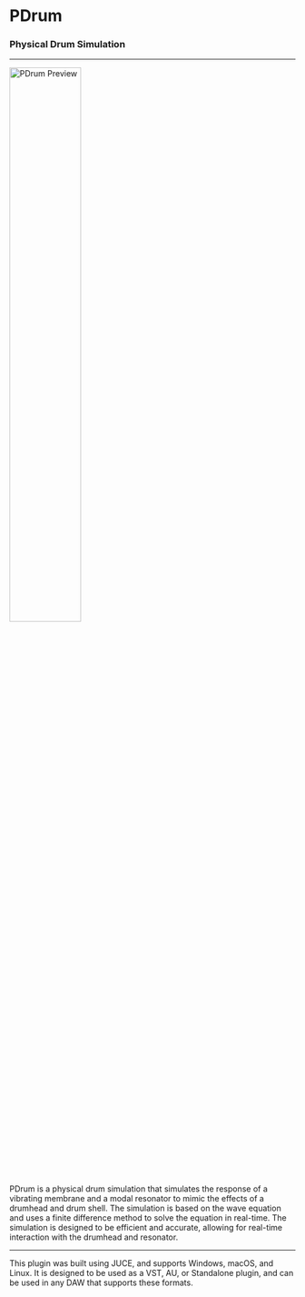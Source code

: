 # PDrum
### Physical Drum Simulation
- - -
<img src="doc/preview.gif" width="50%"  alt="PDrum Preview"/>

PDrum is a physical drum simulation that simulates the response of a vibrating membrane and a modal resonator to 
mimic the effects of a drumhead and drum shell. The simulation is based on the wave equation and uses a finite 
difference method to solve the equation in real-time. The simulation is designed to be efficient and accurate, allowing 
for real-time interaction with the drumhead and resonator.
- - - 
This plugin was built using JUCE, and supports Windows, macOS, and Linux. It is designed to be used as a VST, AU, or 
Standalone plugin, and can be used in any DAW that supports these formats.